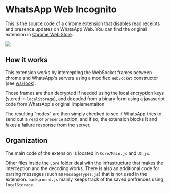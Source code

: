 # WhatsApp Web Incognito
This is the source code of a chrome extension that disables read receipts and presence updates on WhatsApp Web.
You can find the original extension in [Chrome Web Store](https://chrome.google.com/webstore/detail/whatsapp-web-incognito/dmojkdggbdjlhgmakakajjbbdibkjkgj).

<img src="https://raw.githubusercontent.com/tomer8007/whatsapp-web-incognito/master/promotion-transperent.png" >

## How it works
This extension works by intercepting the WebSocket frames between chrome and WhatsApp's servers using a modified `WebSocket` constructor (see [wsHook](https://github.com/skepticfx/wshook)). 

Those frames are then decrypted if needed using the local encryption keys (stored in `localStorage`), and decoded from a binary form using a javascript code from WhatsApp's original implementaiton. 

The resulting "nodes" are then simply checked to see if WhatsApp tries to send out a `read`  or `presence` action, and if so, the extension blocks it and fakes a failure response from the server.
## Organization
The main code of the extension is located in `Core/Main.js` and `UI.js`. 

Other files inside the `Core` folder deal with the infrastructure that makes the interception and the decoding works. There is also an additional code for parsing messeges (such as `MessageTypes.js`) that is not used in the extension.
`background.js` mainly keeps track of the saved prefrences using `localStorage`.
